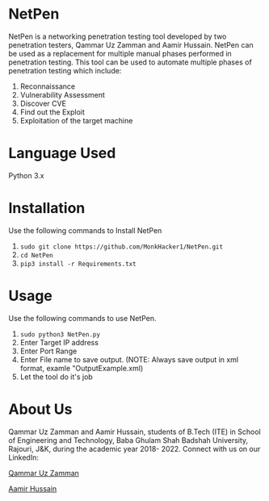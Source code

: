 # NetPen
NetPen is a networking penetration testing tool developed by two penetration testers, Qammar Uz Zamman and Aamir Hussain. NetPen can be used as a replacement for multiple manual phases performed in penetration testing. This tool can be used to automate multiple phases of penetration testing which include:
1. Reconnaissance
2. Vulnerability Assessment
3. Discover CVE
4. Find out the Exploit
5. Exploitation of the target machine

# Language Used
  Python 3.x

# Installation
Use the following commands to Install NetPen
 1. `sudo git clone https://github.com/MonkHacker1/NetPen.git`
 2. `cd NetPen`
 3. `pip3 install -r Requirements.txt` 
 
# Usage
Use the following commands to use NetPen.
1. `sudo python3 NetPen.py`
2. Enter Target IP address
3. Enter Port Range
4. Enter File name to save output. (NOTE: Always save output in xml format, examle "OutputExample.xml)
5. Let the tool do it's job


# About Us
Qammar Uz Zamman and Aamir Hussain, students of  B.Tech (ITE) in School of Engineering and Technology, Baba Ghulam Shah Badshah University, Rajouri, J&K, during the academic year 2018- 2022.
Connect with us on our LinkedIn:

[Qammar Uz Zamman](https://www.linkedin.com/in/qammarbhat)

[Aamir Hussain](https://www.linkedin.com/in/aamir-hussain-wani-a87304199)
